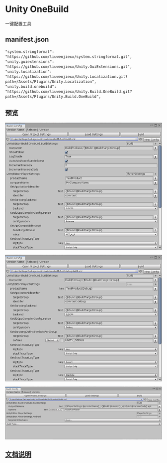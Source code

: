 # Unity OneBuild 

一键配置工具



## manifest.json

```
"system.stringformat": "https://github.com/liuwenjiexx/system.stringformat.git", 
"unity.guiextensions": "https://github.com/liuwenjiexx/Unity.GuiExtensions.git",
"unity.localization": "https://github.com/liuwenjiexx/Unity.Localization.git?path=/Assets/Plugins/Unity.Localization",
"unity.build.onebuild": "https://github.com/liuwenjiexx/Unity.Build.OneBuild.git?path=/Assets/Plugins/Unity.Build.OneBuild",
```



## 预览

![Release](Assets/Plugins/Unity.Build.OneBuild/doc/images/ui_release.PNG)

 

![Debug](Assets/Plugins/Unity.Build.OneBuild/doc/images/ui_debug.PNG)

 

![Android](Assets/Plugins/Unity.Build.OneBuild/doc/images/ui_android.PNG)







## [文档说明](Assets/Plugins/Unity.Build.OneBuild/README.md)
